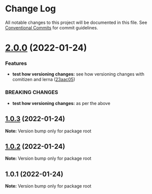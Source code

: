 # Change Log

All notable changes to this project will be documented in this file.
See [Conventional Commits](https://conventionalcommits.org) for commit guidelines.

# [2.0.0](https://github.com/avisan-wb/oneApp-test/compare/v1.0.3...v2.0.0) (2022-01-24)


### Features

* **test how versioning changes:** see how versioning changes with comitizen and lerna ([23aac05](https://github.com/avisan-wb/oneApp-test/commit/23aac059c38a88c589a9cefa066201702c9b640c))


### BREAKING CHANGES

* **test how versioning changes:** as per the above





## [1.0.3](https://github.com/avisan-wb/oneApp-test/compare/v1.0.2...v1.0.3) (2022-01-24)

**Note:** Version bump only for package root





## [1.0.2](https://github.com/avisan-wb/oneApp-test/compare/v1.0.1...v1.0.2) (2022-01-24)

**Note:** Version bump only for package root





## 1.0.1 (2022-01-24)

**Note:** Version bump only for package root
